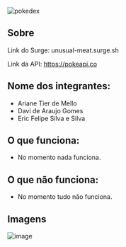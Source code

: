 ![pokedex](https://user-images.githubusercontent.com/98977257/166308806-5981b6c9-e4ed-4705-a794-8123e6ae48fc.png)

## Sobre
Link do Surge: unusual-meat.surge.sh

Link da API: https://pokeapi.co

## Nome dos integrantes: 
- Ariane Tier de Mello
- Davi de Araujo Gomes
- Eric Felipe Silva e Silva

## O que funciona:
- No momento nada funciona.

## O que não funciona: 
- No momento tudo não funciona.

## Imagens 
![image](https://user-images.githubusercontent.com/98977257/167214407-bee0bb41-8841-4680-a17f-d5c5e47697f3.png)
